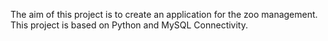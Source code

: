 The aim of this project is to create an application for the zoo management. 
This project is based on Python and MySQL Connectivity.
